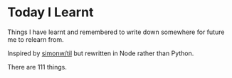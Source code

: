 # Today I Learnt

Things I have learnt and remembered to write down somewhere for future me to relearn from.

Inspired by [simonw/til](https://github.com/simonw/til) but rewritten in Node rather than Python.

There are <!-- CS -->111<!-- CE --> things.

<!-- TS --><!-- TE -->